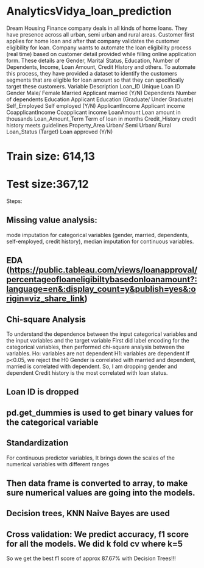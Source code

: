# AnalyticsVidya_loan_prediction
Dream Housing Finance company deals in all kinds of home loans. They have presence across all urban, semi urban and rural areas. Customer first applies for home loan and after that company validates the customer eligibility for loan. Company wants to automate the loan eligibility process (real time) based on customer detail provided while filling online application form. These details are Gender, Marital Status, Education, Number of Dependents, Income, Loan Amount, Credit History and others. To automate this process, they have provided a dataset to identify the customers segments that are eligible for loan amount so that they can specifically target these customers. 
Variable	Description
Loan_ID	Unique Loan ID
Gender	Male/ Female
Married	Applicant married (Y/N)
Dependents	Number of dependents
Education	Applicant Education (Graduate/ Under Graduate)
Self_Employed	Self employed (Y/N)
ApplicantIncome	Applicant income
CoapplicantIncome	Coapplicant income
LoanAmount	Loan amount in thousands
Loan_Amount_Term	Term of loan in months
Credit_History	credit history meets guidelines
Property_Area	Urban/ Semi Urban/ Rural
Loan_Status	(Target) Loan approved (Y/N)

# Train size: 614,13
# Test size:367,12

Steps:
## Missing value analysis:
mode imputation for categorical variables (gender, married, dependents, self-employed, credit history), median imputation for continuous variables.
## EDA (https://public.tableau.com/views/loanapproval/percentageofloaneligibiltybasedonloanamount?:language=en&:display_count=y&publish=yes&:origin=viz_share_link)
## Chi-square Analysis
To understand the dependence between the input categorical variables and the input variables and the target variable
First did label encoding for the categorical variables, then performed chi-square analysis between the variables.
Ho: variables are not dependent
H1: variables are dependent
If p<0.05, we reject the H0
Gender is correlated with married and dependent, married is correlated with dependent. So, I am dropping gender and dependent
Credit history is the most correlated with loan status.
## Loan ID is dropped
## pd.get_dummies is used to get binary values for the categorical variable
## Standardization
For continuous predictor variables, It brings down the scales of the numerical variables with different ranges
## Then data frame is converted to array, to make sure numerical values are going into the models.
## Decision trees, KNN  Naive Bayes are used
## Cross validation: We predict accuracy, f1 score for all the models. We did k fold cv where k=5 
So we get the best f1 score of approx 87.67% with Decision Trees!!!

